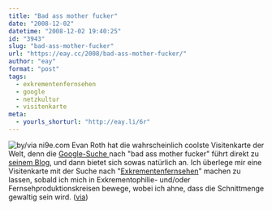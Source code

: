 ```yaml
---
title: "Bad ass mother fucker"
date: "2008-12-02"
datetime: "2008-12-02 19:40:25"
id: "3943"
slug: "bad-ass-mother-fucker"
url: "https://eay.cc/2008/bad-ass-mother-fucker/"
author: "eay"
format: "post"
tags:
  - exkrementenfernsehen
  - google
  - netzkultur
  - visitenkarte
meta:
  - yourls_shorturl: "http://eay.li/6r"
---
```


![](/uploads/2008/badasscard.jpg "by/via ni9e.com") Evan Roth hat die wahrscheinlich coolste Visitenkarte der Welt, denn die [Google-Suche ](http://www.google.com/search?q=bad%20ass%20mother%20fucker) nach "bad ass mother fucker" führt direkt zu [seinem Blog](http://blog.ni9e.com/), und dann bietet sich sowas natürlich an. Ich überlege mir eine Visitenkarte mit der Suche nach "[Exkrementenfernsehen](//eay.cc/2008/der-kampf-der-kampfe/)" machen zu lassen, sobald ich mich in Exkrementophilie- und/oder Fernsehproduktionskreisen bewege, wobei ich ahne, dass die Schnittmenge gewaltig sein wird. ([via](http://www.spreeblick.com/2008/12/02/evan-roths-bad-ass-visitenkarte/))
